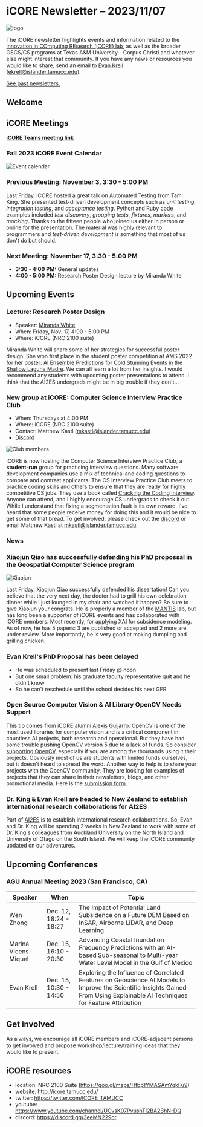 # iCORE Newsletter – 2023/11/07

![logo](../img/logo_plain_sm.jpg)

The iCORE newsletter highlights events and information related to the [innovation in COmputing REsearch (iCORE) lab](https://icore.tamucc.edu/),
as well as the broader GSCS/CS programs at Texas A&M University - Corpus Christi and whatever else might interest that community.
If you have any news or resources you would like to share, send an email to [Evan Krell](https://scholar.google.com/citations?user=jLuwYGAAAAAJ&hl=en) (ekrell@islander.tamucc.edu).

[See past newsletters.](https://github.com/ekrell/icore_website/tree/main/news)

## Welcome

## iCORE Meetings

**[iCORE Teams meeting link](https://teams.microsoft.com/l/meetup-join/19%3Ameeting_MDdlZDBiMTgtYzVjNS00YjhhLWE5OTctY2Y5YzMyYTljNzU5%40thread.v2/0?context=%7B%22Tid%22%3A%2234cbfaf1-67a6-4781-a9ca-514eb2550b66%22%2C%22Oid%22%3A%22994c008b-0707-4f3c-8ac0-73b65e733430%22%2C%22MessageId%22%3A%220%22%7D)**

### Fall 2023 iCORE Event Calendar

![Event calendar](../img/icore_events_fall2023.png)

### Previous Meeting: November 3, 3:30 - 5:00 PM

Last Friday, iCORE hosted a great talk on Automated Testing from Tami King. She presented test-driven development concepts such as _unit testing_, _integration testing_, and _acceptance testing_. Python and Ruby code examples included _test discovery_, _grouping tests_, _fixtures_, _markers_, and _mocking_. Thanks to the fifteen people who joined us either in person or online for the presentation. The material was highly relevant to programmers and _test-driven development_ is something that most of us don't do but should. 

### Next Meeting: November 17, 3:30 - 5:00 PM

- **3:30 - 4:00 PM:** General updates
- **4:00 - 5:00 PM:** Research Poster Design lecture by Miranda White

## Upcoming Events

### Lecture: Research Poster Design

- Speaker: [Miranda White](https://www.linkedin.com/in/miranda-white-859b2414a/) 
- When: Friday, Nov. 17, 4:00 - 5:00 PM
- Where: iCORE (NRC 2100 suite)

Miranda White will share some of her strategies for successful poster design. She won first place in the student poster competition at AMS 2022 for her poster: [AI Ensemble Predictions for Cold Stunning Events in the Shallow Laguna Madre](https://ams.confex.com/ams/103ANNUAL/meetingapp.cgi/Paper/418860). We can all learn a lot from her insights. I would recommend any students with upcoming poster presentations to attend. I think that the AI2ES undergrads might be in big trouble if they don't...

### New group at iCORE: Computer Science Interview Practice Club

- When: Thursdays at 4:00 PM
- Where: iCORE (NRC 2100 suite)
- Contact: Matthew Kastl (mkastl@islander.tamucc.edu)
- [Discord](https://discord.gg/ThpnUPZAcf)

![Club members](../img/ccipc.jpg)

iCORE is now hosting the Computer Science Interview Practice Club, a **student-run** group for practicing interview questions. Many software development companies use a mix of technical and coding questions to compare and contrast applicants. The CS Interview Practice Club meets to practice coding skills and others to ensure that they are ready for highly competitive CS jobs. They use a book called [Cracking the Coding Interview](https://www.crackingthecodinginterview.com/). Anyone can attend, and I highly encourage CS undergrads to check it out. While I understand that fixing a segmentation fault is its own reward, I've heard that some people receive money for doing this and it would be nice to get some of that bread. To get involved, please check out the [discord](https://discord.gg/ThpnUPZAcf) or email Matthew Kastl at mkastl@islander.tamucc.edu. 

### News

### Xiaojun Qiao has successfully defending his PhD propossal in the Geospatial Computer Science program

![Xiaojun](../img/xiaojun.png)

Last Friday, Xiaojun Qiao successfully defended his dissertation! Can you believe that the very next day, the doctor had to grill his own celebration dinner while I just lounged in my chair and watched it happen? Be sure to give Xiaojun your congrats. He is properly a member of the [MANTIS]() lab, but has long been a supporter of iCORE events and has collaborated with iCORE members. Most recently, for applying XAI for subsidence modeling. As of now, he has 5 papers: 3 are published or accepted and 2 more are under review. More importantly, he is very good at making dumpling and grilling chicken. 

### Evan Krell's PhD Proposal has been delayed

- He was scheduled to present last Friday @ noon
- But one small problem: his graduate faculty representative quit and he didn't know
- So he can't reschedule until the school decides his next GFR

### Open Source Computer Vision & AI Library OpenCV Needs Support 

This tip comes from iCORE alumni [Alexis Guijarro](https://toton.dev/). OpenCV is one of the most used libraries for computer vision and is a critical component in countless AI projects, both research and operational. But they have had some trouble pushing OpenCV version 5 due to a lack of funds. So consider [supporting OpenCV](https://www.indiegogo.com/projects/opencv-5-support-non-profit-open-source-cv-ai#/), especially if you are among the thousands using it their projects. Obviously most of us are students with limited funds ourselves, but it doesn't heard to spread the word. Another way to help is to share your projects with the OpenCV community. They are looking for examples of projects that they can share in their newsletters, blogs, and other promotional media. Here is the [submission form](https://form.jotform.com/233105358823151). 

### Dr. King & Evan Krell are headed to New Zealand to establish international research collaborations for AI2ES

Part of [AI2ES](https://www.ai2es.org/) is to establish international research collaborations. So, Evan and Dr. King will be spending 2 weeks in New Zealand to work with some of Dr. King's colleagues from Auckland University on the North Island and University of Otago on the South Island. We will keep the iCORE community updated on our adventures. 

## Upcoming Conferences

### AGU Annual Meeting 2023 (San Francisco, CA)

| **Speaker** | **When**               | **Topic**                                                                                                                                                                     | 
|-------------|------------------------|-------------------------------------------------------------------------------------------------------------------------------------------------------------------------------|
| Wen Zhong   | Dec. 12, 18:24 - 18:27 | The Impact of Potential Land Subsidence on a Future DEM Based on InSAR, Airborne LiDAR, and Deep Learning                                                                     | 
| Marina Vicens-Miquel | Dec. 15, 16:10 - 20:30 | Advancing Coastal Inundation Frequency Predictions with an AI-based Sub-seasonal to Multi-year Water Level Model in the Gulf of Mexico                                        | 
| Evan Krell  | Dec. 15, 10:30 - 14:50 | Exploring the Influence of Correlated Features on Geoscience AI Models to Improve the Scientific Insights Gained From Using Explainable AI Techniques for Feature Attribution | 


## Get involved

As always, we encourage all iCORE members and iCORE-adjacent persons to get involved and propose workshop/lecture/training ideas that they would like to present.

## iCORE resources

- location: NRC 2100 Suite (https://goo.gl/maps/Htbp1YMASAmYqkFu9)
- website: http://icore.tamucc.edu/
- twitter: https://twitter.com/ICORE_TAMUCC
- youtube: https://www.youtube.com/channel/UCvsK07PvushTI2BA2BhN-DQ
- discord: https://discord.gg/3eeMN229cr
